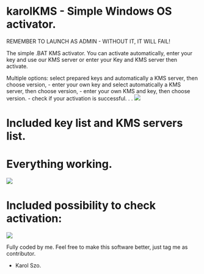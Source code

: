 # karolKMS - Simple Windows OS activator.
REMEMBER TO LAUNCH AS ADMIN - WITHOUT IT, IT WILL FAIL!

The simple .BAT KMS activator. You can activate automatically, enter your key and use our KMS server or enter your Key and KMS server then activate.

Multiple options: select prepared keys and automatically a KMS server, then choose version,
                  - enter your own key and select automatically a KMS server, then choose version,
                  - enter your own KMS and key, then choose version.
                  - check if your activation is successful.
.
.
<img src="https://i.imgur.com/SHIcqqa.png">

# Included key list and KMS servers list. 
# Everything working.

<img src="https://i.imgur.com/k6N8vqP.png">

# Included possibility to check activation:
<img src="https://i.imgur.com/tRQMfhc.png">

Fully coded by me. Feel free to make this software better, just tag me as contributor.
- Karol Szo.
